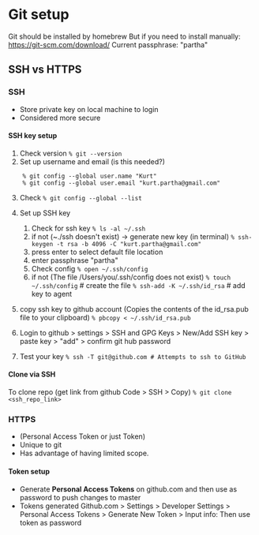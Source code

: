 # Git setup
Git should be installed by homebrew
But if you need to install manually: https://git-scm.com/download/
Current passphrase: "partha"

## SSH vs HTTPS

### SSH
- Store private key on local machine to login
- Considered more secure

#### SSH key setup
1. Check version ```% git --version```
2. Set up username and email (is this needed?)
```
    % git config --global user.name "Kurt"
    % git config --global user.email "kurt.partha@gmail.com"
```
3. Check ```% git config --global --list```
4. Set up SSH key
    1. Check for ssh key ```% ls -al ~/.ssh```
    2. if not (~./ssh doesn't exist) -> generate new key (in terminal) ```% ssh-keygen -t rsa -b 4096 -C "kurt.partha@gmail.com"```
    3. press enter to select default file location
    4. enter passphrase "partha"
    5. Check config ```% open ~/.ssh/config```
    6. if not (The file /Users/you/.ssh/config does not exist) 
        ```% touch ~/.ssh/config``` # create the file
        ```% ssh-add -K ~/.ssh/id_rsa``` # add key to agent

5. copy ssh key to github account (Copies the contents of the id_rsa.pub file to your clipboard) ```% pbcopy < ~/.ssh/id_rsa.pub```

6. Login to github > settings > SSH and GPG Keys > New/Add SSH key > paste key > "add" > confirm git hub password

7. Test your key ```% ssh -T git@github.com # Attempts to ssh to GitHub```

#### Clone via SSH

To clone repo (get link from github Code > SSH > Copy) ```% git clone <ssh_repo_link>```

### HTTPS 
- (Personal Access Token or just Token)
- Unique to git
- Has advantage of having limited scope. 

#### Token setup
- Generate **Personal Access Tokens** on github.com and then use as password to push changes to master
- Tokens generated Github.com > Settings > Developer Settings > Personal Access Tokens > Generate New Token > Input info: Then use token as password
